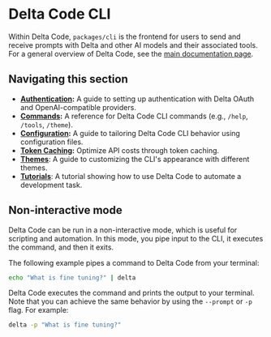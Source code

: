 # Delta Code CLI

Within Delta Code, `packages/cli` is the frontend for users to send and receive prompts with Delta and other AI models and their associated tools. For a general overview of Delta Code, see the [main documentation page](../index.md).

## Navigating this section

- **[Authentication](./authentication.md):** A guide to setting up authentication with Delta OAuth and OpenAI-compatible providers.
- **[Commands](./commands.md):** A reference for Delta Code CLI commands (e.g., `/help`, `/tools`, `/theme`).
- **[Configuration](./configuration.md):** A guide to tailoring Delta Code CLI behavior using configuration files.
- **[Token Caching](./token-caching.md):** Optimize API costs through token caching.
- **[Themes](./themes.md)**: A guide to customizing the CLI's appearance with different themes.
- **[Tutorials](tutorials.md)**: A tutorial showing how to use Delta Code to automate a development task.

## Non-interactive mode

Delta Code can be run in a non-interactive mode, which is useful for scripting and automation. In this mode, you pipe input to the CLI, it executes the command, and then it exits.

The following example pipes a command to Delta Code from your terminal:

```bash
echo "What is fine tuning?" | delta
```

Delta Code executes the command and prints the output to your terminal. Note that you can achieve the same behavior by using the `--prompt` or `-p` flag. For example:

```bash
delta -p "What is fine tuning?"
```

